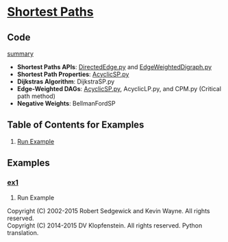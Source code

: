 # [Shortest Paths](http://algs4.cs.princeton.edu/44sp)

## Code     
[summary](README_analysis_summary.md#single-source-shortest-paths-implementations)
  * **Shortest Paths APIs**:
    [DirectedEdge.py](../py/AlgsSedgewickWayne/DirectedEdge.py) and
    [EdgeWeightedDigraph.py](../py/AlgsSedgewickWayne/EdgeWeightedDigraph.py)    
  * **Shortest Path Properties**:
    [AcyclicSP.py](../py/AlgsSedgewickWayne/AcyclicSP.py)
  * **Dijkstras Algorithm**:
    DijkstraSP.py
  * **Edge-Weighted DAGs**:
    [AcyclicSP.py](../py/AlgsSedgewickWayne/AcyclicSP.py),
    AcyclicLP.py, and
    CPM.py (Critical path method)
  * **Negative Weights**: BellmanFordSP

## Table of Contents for Examples
  1. [Run Example](#ex1)

## Examples 
### [ex1](#table-of-contents-for-examples)
1. Run Example

Copyright (C) 2002-2015 Robert Sedgewick and Kevin Wayne.  All rights reserved.    
Copyright (C) 2014-2015 DV Klopfenstein. All rights reserved. Python translation.    
